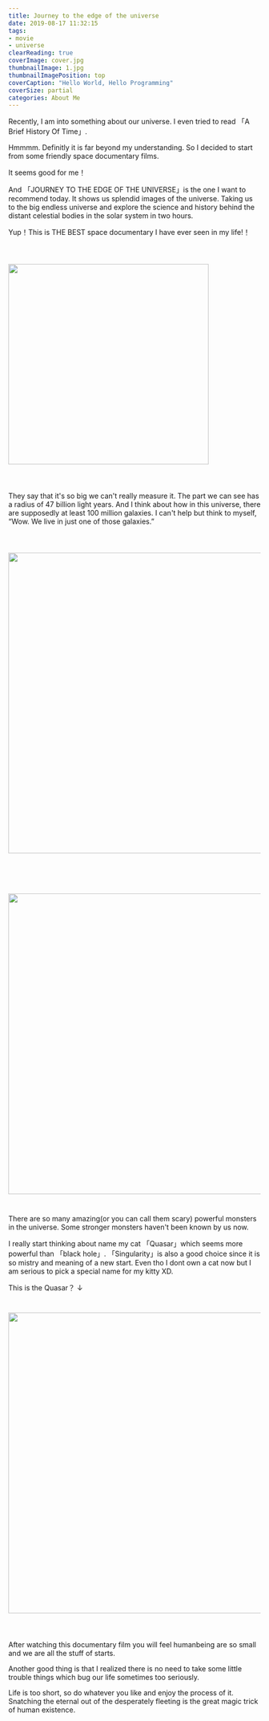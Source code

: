 ```yaml
---
title: Journey to the edge of the universe
date: 2019-08-17 11:32:15
tags:
- movie
- universe
clearReading: true
coverImage: cover.jpg
thumbnailImage: 1.jpg
thumbnailImagePosition: top
coverCaption: "Hello World, Hello Programming"
coverSize: partial
categories: About Me
---
```

Recently, I am into something about our universe.
I even tried to read 「A Brief History Of Time」.

Hmmmm. Definitly it is far beyond my understanding. So I decided to start from some friendly space documentary films.

It seems good for me！

And 「JOURNEY TO THE EDGE OF THE UNIVERSE」is the one I want to recommend today. It shows us splendid images of the universe.
Taking us to the big endless universe and explore the science and history behind the distant celestial bodies in the solar system in two hours.

Yup！This is THE BEST space documentary I have ever seen in my life!！

<!--more-->
<img src="./1.jpg" style="width:400px;margin:40px 0">

They say that it's so big we can't really measure it. 
The part we can see has a radius of 47 billion light years.
And I think about how in this universe, there are supposedly at least 100 million galaxies.
I can't help but think to myself, “Wow. We live in just one of those galaxies.”

<img src="./2.jpg" style="width:600px;margin:40px 0">

<img src="./4.jpg" style="width:600px;margin:40px 0">
There are so many amazing(or you can call them scary) powerful monsters in the universe. Some stronger monsters haven't been known by us now.

I really start thinking about name my cat 「Quasar」which seems more powerful than 「black hole」.
「Singularity」is also a good choice since it is so mistry and meaning of a new start.
 Even tho I dont own a cat now but I am serious to pick a special name for my kitty XD.

This is the Quasar？
↓
<img src="./3.jpg" style="width:600px;margin:40px 0">

After watching this documentary film you will feel humanbeing are so small and we are all the stuff of starts.

Another good thing is that I realized there is no need to take some little trouble things which bug our life sometimes too seriously.

Life is too short, so do whatever you like and enjoy the process of it.
Snatching the eternal out of the desperately fleeting is the great magic trick of human existence.